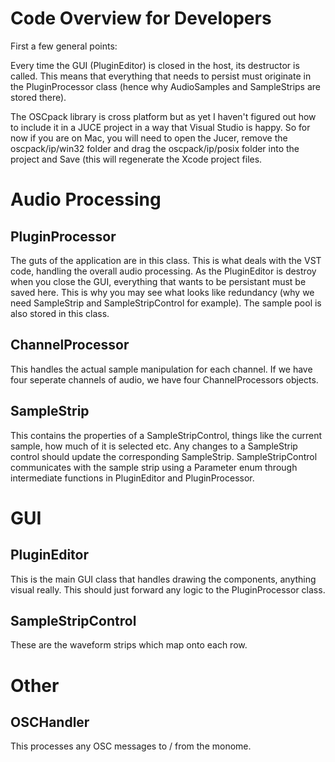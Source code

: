 Code Overview for Developers
============================

First a few general points:

Every time the GUI (PluginEditor) is closed in the host, its destructor is called. This means that everything that needs to persist must originate in the PluginProcessor class (hence why AudioSamples and SampleStrips are stored there).

The OSCpack library is cross platform but as yet I haven't figured out how to include it in a JUCE project in a way that Visual Studio is happy. So for now if you are on Mac, you will need to open the Jucer, remove the oscpack/ip/win32 folder and drag the oscpack/ip/posix folder into the project and Save (this will regenerate the Xcode project files.


Audio Processing
================

PluginProcessor
---------------
The guts of the application are in this class. This is what deals with the VST code, handling the overall audio processing. As the PluginEditor is destroy when you close the GUI, everything that wants to be persistant must be saved here. This is why you may see what looks like redundancy (why we need SampleStrip and SampleStripControl for example). The sample pool is also stored in this class.

ChannelProcessor
----------------
This handles the actual sample manipulation for each channel. If we have four seperate channels of audio, we have four ChannelProcessors objects.

SampleStrip
-----------
This contains the properties of a SampleStripControl, things like the current sample, how much of it is selected etc. Any changes to a SampleStrip control should update the corresponding SampleStrip. SampleStripControl communicates with the sample strip using a Parameter enum through intermediate functions in PluginEditor and PluginProcessor.



GUI
===

PluginEditor 
------------
This is the main GUI class that handles drawing the components, anything visual really. This should just forward any logic to the PluginProcessor class.

SampleStripControl
------------------
These are the waveform strips which map onto each row.



Other
=====

OSCHandler
----------
This processes any OSC messages to / from the monome.